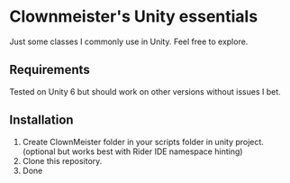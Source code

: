 ﻿# Clownmeister's Unity essentials

Just some classes I commonly use in Unity. Feel free to explore.

## Requirements

Tested on Unity 6 but should work on other versions without issues I bet.

## Installation

1) Create ClownMeister folder in your scripts folder in unity project. (optional but works best with Rider IDE namespace hinting)
1) Clone this repository.
1) Done
